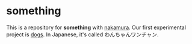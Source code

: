 # something

This is a repository for **something** with [nakamura](https://github.com/nakamura0067).
Our first experimental project is [dogs](https://github.com/shirakurak/something/tree/main/dogs). In Japanese, it's called わんちゃんワンチャン. 